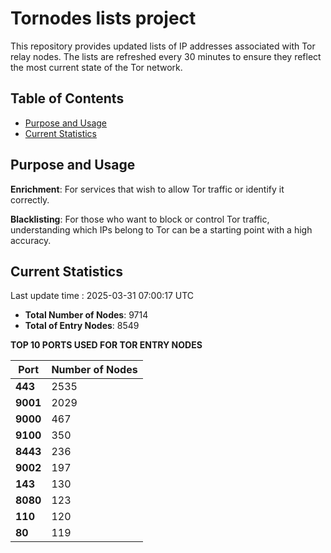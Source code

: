 # Tornodes lists project

This repository provides updated lists of IP addresses associated with Tor relay nodes. The lists are refreshed every 30 minutes to ensure they reflect the most current state of the Tor network.

## Table of Contents

- [Purpose and Usage](#purpose-and-usage)
- [Current Statistics](#current-statistics)


## Purpose and Usage

**Enrichment**: For services that wish to allow Tor traffic or identify it correctly.

**Blacklisting**: For those who want to block or control Tor traffic, understanding which IPs belong to Tor can be a starting point with a high accuracy.

## Current Statistics

Last update time : 2025-03-31 07:00:17 UTC

- **Total Number of Nodes**: 9714
- **Total of Entry Nodes**: 8549

**TOP 10 PORTS USED FOR TOR ENTRY NODES**

| **Port** | **Number of Nodes** |
|------|-----------------|
| **443**   | 2535  |
| **9001**   | 2029  |
| **9000**   | 467  |
| **9100**   | 350  |
| **8443**   | 236  |
| **9002**   | 197  |
| **143**   | 130  |
| **8080**   | 123  |
| **110**   | 120  |
| **80**   | 119  |

